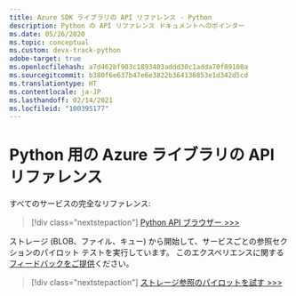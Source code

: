 ```yaml
---
title: Azure SDK ライブラリの API リファレンス - Python
description: Python の API リファレンス ドキュメントへのポインター
ms.date: 05/26/2020
ms.topic: conceptual
ms.custom: devx-track-python
adobe-target: true
ms.openlocfilehash: a7d462bf903c1893403addd30c1adda70f89108a
ms.sourcegitcommit: b380f6e637b47e6e3822b364136853e1d342d5cd
ms.translationtype: HT
ms.contentlocale: ja-JP
ms.lasthandoff: 02/14/2021
ms.locfileid: "100395177"
---
```

# <a name="azure-libraries-for-python-api-reference"></a>Python 用の Azure ライブラリの API リファレンス

すべてのサービスの完全なリファレンス:

> [!div class="nextstepaction"]
> [Python API ブラウザー >>>](/python/api/)

ストレージ (BLOB、ファイル、キュー) から開始して、サービスごとの参照セクションのパイロット テストを実行しています。 このエクスペリエンスに関する[フィードバックをご提供][1]ください。

> [!div class="nextstepaction"]
> [ストレージ参照のパイロットを試す >>>](/azure/developer/python/sdk/storage/overview)

[1]: https://github.com/MicrosoftDocs/azure-dev-docs/issues/new?title=&body=%0A%0A%5BEnter%20feedback%20here%5D%0A%0A%0A---%0A%23%23%23%23%20Document%20Details%0A%0A%E2%9A%A0%20*Do%20not%20edit%20this%20section.%20It%20is%20required%20for%20docs.microsoft.com%20%E2%9E%9F%20GitHub%20issue%20linking.*%0A%0A*%20ID%3A%20635f9d09-6ee3-183b-18a6-ef04dab435f5%0A*%20Version%20Independent%20ID%3A%201ff481e1-c4b2-af8b-0489-1f01a2ca3beb%0A*%20Content%3A%20%5BAzure%20SDK%20library%20API%20reference%20-%20Python%5D(https%3A%2F%2Fdocs.microsoft.com%2Fen-us%2Fazure%2Fdeveloper%2Fpython%2Fsdk-library-api-reference)%0A*%20Content%20Source%3A%20%5Barticles%2Fpython%2Fsdk-library-api-reference.md%5D(https%3A%2F%2Fgithub.com%2FMicrosoftDocs%2Fazure-dev-docs%2Fblob%2Fmaster%2Farticles%2Fpython%2Fsdk-library-api-reference.md)%0A*%20Product%3A%20**azure-python**%0A*%20GitHub%20Login%3A%20%40kraigb%0A*%20Microsoft%20Alias%3A%20**kraigb**
